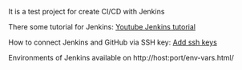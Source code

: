 It is a test project for create CI/CD with Jenkins

There some tutorial for Jenkins:
[Youtube Jenkins tutorial](https://www.youtube.com/watch?v=pMO26j2OUME&list=PLy7NrYWoggjw_LIiDK1LXdNN82uYuuuiC)

How to connect Jenkins and GitHub via SSH key:
[Add ssh keys](https://shreyakupadhyay.medium.com/integrate-jenkins-with-github-private-repo-8fb335494f7e)

Environments of Jenkins available on http://host:port/env-vars.html/